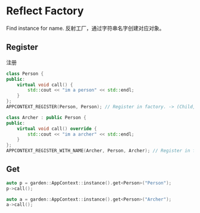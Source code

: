 # Reflect Factory
Find instance for name.
反射工厂，通过字符串名字创建对应对象。

## Register
注册
```c++
class Person {
public:
    virtual void call() {
        std::cout << "im a person" << std::endl;
    }
};
APPCONTEXT_REGISTER(Person, Person); // Register in factory. -> (Child, Parent)

class Archer : public Person {
public:
    virtual void call() override {
        std::cout << "im a archer" << std::endl;
    }
};
APPCONTEXT_REGISTER_WITH_NAME(Archer, Person, Archer); // Register in factory with name. -> (Child, Parent, AnyStringName)
```

## Get
```c++
auto p = garden::AppContext::instance().get<Person>("Person");
p->call();

auto a = garden::AppContext::instance().get<Person>("Archer");
a->call();
```
